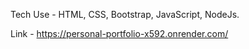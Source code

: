 Tech Use - 
HTML,
CSS, 
Bootstrap, 
JavaScript, 
NodeJs.

Link - https://personal-portfolio-x592.onrender.com/
